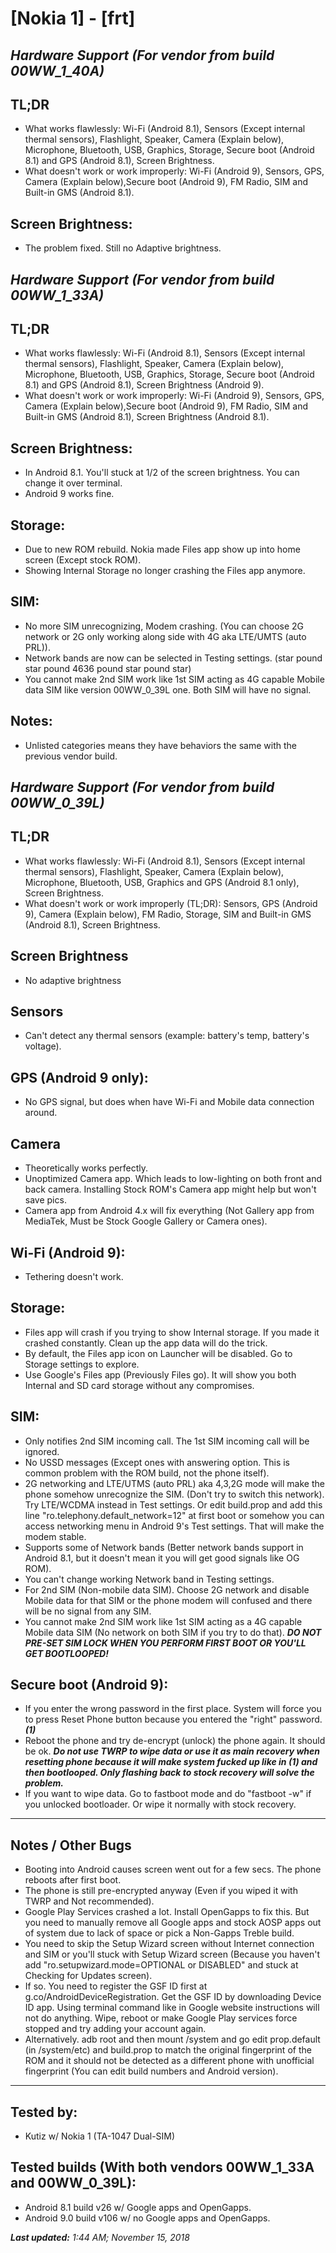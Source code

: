 # [Nokia 1] - [frt]

## *Hardware Support (For vendor from build 00WW_1_40A)*

## TL;DR
- What works flawlessly: Wi-Fi (Android 8.1), Sensors (Except internal thermal sensors), Flashlight, Speaker, Camera (Explain below), Microphone, Bluetooth, USB, Graphics, Storage, Secure boot (Android 8.1) and GPS (Android 8.1), Screen Brightness.
- What doesn't work or work improperly: Wi-Fi (Android 9), Sensors, GPS, Camera (Explain below),Secure boot (Android 9), FM Radio, SIM and Built-in GMS (Android 8.1).

## Screen Brightness:
- The problem fixed. Still no Adaptive brightness.

## *Hardware Support (For vendor from build 00WW_1_33A)*

## TL;DR
- What works flawlessly: Wi-Fi (Android 8.1), Sensors (Except internal thermal sensors), Flashlight, Speaker, Camera (Explain below), Microphone, Bluetooth, USB, Graphics, Storage, Secure boot (Android 8.1) and GPS (Android 8.1), Screen Brightness (Android 9).
- What doesn't work or work improperly: Wi-Fi (Android 9), Sensors, GPS, Camera (Explain below),Secure boot (Android 9), FM Radio, SIM and Built-in GMS (Android 8.1), Screen Brightness (Android 8.1).

## Screen Brightness:
- In Android 8.1. You'll stuck at 1/2 of the screen brightness. You can change it over terminal.
- Android 9 works fine.

## Storage:
- Due to new ROM rebuild. Nokia made Files app show up into home screen (Except stock ROM).
- Showing Internal Storage no longer crashing the Files app anymore.

## SIM:
- No more SIM unrecognizing, Modem crashing. (You can choose 2G network or 2G only working along side with 4G aka LTE/UMTS (auto PRL)).
- Network bands are now can be selected in Testing settings. (star pound star pound 4636 pound star pound star)
- You cannot make 2nd SIM work like 1st SIM acting as 4G capable Mobile data SIM like version 00WW_0_39L one. Both SIM will have no signal.

## Notes:
- Unlisted categories means they have behaviors the same with the previous vendor build.

## *Hardware Support (For vendor from build 00WW_0_39L)*

## TL;DR
- What works flawlessly: Wi-Fi (Android 8.1), Sensors (Except internal thermal sensors), Flashlight, Speaker, Camera (Explain below), Microphone, Bluetooth, USB, Graphics and GPS (Android 8.1 only), Screen Brightness.
- What doesn't work or work improperly (TL;DR): Sensors, GPS (Android 9), Camera (Explain below), FM Radio, Storage, SIM and Built-in GMS (Android 8.1), Screen Brightness.

## Screen Brightness
- No adaptive brightness

## Sensors
- Can't detect any thermal sensors (example: battery's temp, battery's voltage).

## GPS (Android 9 only):
- No GPS signal, but does when have Wi-Fi and Mobile data connection around.

## Camera
- Theoretically works perfectly.
- Unoptimized Camera app. Which leads to low-lighting on both front and back camera. Installing Stock ROM's Camera app might help but won't save pics.
- Camera app from Android 4.x will fix everything (Not Gallery app from MediaTek, Must be Stock Google Gallery or Camera ones).

## Wi-Fi (Android 9):
-  Tethering doesn't work.

## Storage:
- Files app will crash if you trying to show Internal storage. If you made it crashed constantly. Clean up the app data will do the trick.
- By default, the Files app icon on Launcher will be disabled. Go to Storage settings to explore.
- Use Google's Files app (Previously Files go). It will show you both Internal and SD card storage without any compromises.

## SIM:
- Only notifies 2nd SIM incoming call. The 1st SIM incoming call will be ignored.
- No USSD messages (Except ones with answering option. This is common problem with the ROM build, not the phone itself).
- 2G networking and LTE/UTMS (auto PRL) aka 4,3,2G mode will make the phone somehow unrecognize the SIM. (Don't try to switch this network). Try LTE/WCDMA instead in Test settings. Or edit build.prop and add this line "ro.telephony.default_network=12" at first boot or somehow you can access networking menu in Android 9's Test settings. That will make the modem stable.
- Supports some of Network bands (Better network bands support in Android 8.1, but it doesn't mean it you will get good signals like OG ROM).
- You can't change working Network band in Testing settings.
- For 2nd SIM (Non-mobile data SIM). Choose 2G network and disable Mobile data for that SIM or the phone modem will confused and there will be no signal from any SIM.
- You cannot make 2nd SIM work like 1st SIM acting as a 4G capable Mobile data SIM (No network on both SIM if you try to do that).
**_DO NOT PRE-SET SIM LOCK WHEN YOU PERFORM FIRST BOOT OR YOU'LL GET BOOTLOOPED!_**

## Secure boot (Android 9):
- If you enter the wrong password in the first place. System will force you to press Reset Phone button because you entered the "right" password. **_(1)_**
- Reboot the phone and try de-encrypt (unlock) the phone again. It should be ok.
**_Do not use TWRP to wipe data or use it as main recovery when resetting phone because it will make system fucked up like in (1) and then bootlooped. Only flashing back to stock recovery will solve the problem._**
- If you want to wipe data. Go to fastboot mode and do "fastboot -w" if you unlocked bootloader. Or wipe it normally with stock recovery.

***
## Notes / Other Bugs
- Booting into Android causes screen went out for a few secs. The phone reboots after first boot.
- The phone is still pre-encrypted anyway (Even if you wiped it with TWRP and Not recommended).
- Google Play Services crashed a lot. Install OpenGapps to fix this. But you need to manually remove all Google apps and stock AOSP apps out of system due to lack of space or pick a Non-Gapps Treble build.
- You need to skip the Setup Wizard screen without Internet connection and SIM or you'll stuck with Setup Wizard screen (Because you haven't add "ro.setupwizard.mode=OPTIONAL or DISABLED" and stuck at Checking for Updates screen).
- If so. You need to register the GSF ID first at g.co/AndroidDeviceRegistration. Get the GSF ID by downloading Device ID app. Using terminal command like in Google website instructions will not do anything. Wipe, reboot or make Google Play services force stopped and try adding your account again.
- Alternatively. adb root and then mount /system and go edit prop.default (in /system/etc) and build.prop to match the original fingerprint of the ROM and it should not be detected as a different phone with unofficial fingerprint (You can edit build numbers and Android version).

***

## Tested by:
- Kutiz w/ Nokia 1 (TA-1047 Dual-SIM)


## Tested builds  (With both vendors 00WW_1_33A and 00WW_0_39L):
- Android 8.1 build v26 w/ Google apps and OpenGapps.
- Android 9.0 build v106 w/ no Google apps and OpenGapps.

_**Last updated:** 1:44 AM; November 15, 2018_